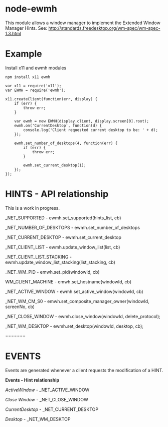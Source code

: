 node-ewmh
================

This module allows a window manager to implement the Extended Window Manager Hints. See: http://standards.freedesktop.org/wm-spec/wm-spec-1.3.html


Example
=======

Install x11 and ewmh modules
```
npm install x11 ewmh
```

```
var x11 = require('x11');
var EWMH = require('ewmh');

x11.createClient(function(err, display) {
    if (err) {
        throw err;
    }

    var ewmh = new EWMH(display.client, display.screen[0].root);
    ewmh.on('CurrentDesktop', function(d) {
        console.log('Client requested current desktop to be: ' + d);
    });

    ewmh.set_number_of_desktops(4, function(err) {
    	if (err) {
    		throw err;
    	}

    	ewmh.set_current_desktop(1);
    });
});
```

HINTS - API relationship
=======
This is a work in progress.

\_NET\_SUPPORTED - ewmh.set\_supported(hints_list, cb)

\_NET\_NUMBER\_OF\_DESKTOPS - ewmh.set\_number\_of\_desktops

\_NET\_CURRENT\_DESKTOP - ewmh.set\_current\_desktop

\_NET\_CLIENT\_LIST - ewmh.update\_window\_list(list, cb)

\_NET\_CLIENT\_LIST\_STACKING - ewmh.update_window_list_stacking(list_stacking, cb)

\_NET\_WM\_PID - emwh.set_pid(windowId, cb)

WM\_CLIENT\_MACHINE - emwh.set_hostname(windowId, cb)

\_NET\_ACTIVE\_WINDOW - ewmh.set_active_window(windowId, cb)

\_NET\_WM\_CM\_S0 - emwh.set_composite_manager_owner(windowId, screenNo, cb)

\_NET\_CLOSE\_WINDOW - ewmh.close_window(windowId, delete_protocol);

\_NET\_WM\_DESKTOP - ewmh.set_desktop(windowId, desktop, cb);

=======

EVENTS
=======

Events are generated whenever a client requests the modification of a HINT.

**Events - Hint relationship**

*ActiveWindow* - \_NET\_ACTIVE\_WINDOW

*Close Window* - \_NET\_CLOSE\_WINDOW

*CurrentDesktop* - \_NET\_CURRENT\_DESKTOP

*Desktop* - \_NET\_WM\_DESKTOP

